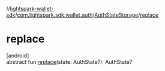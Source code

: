 //[lightspark-wallet-sdk](../../../index.md)/[com.lightspark.sdk.wallet.auth](../index.md)/[AuthStateStorage](index.md)/[replace](replace.md)

# replace

[android]\
abstract fun [replace](replace.md)(state: AuthState?): AuthState?
